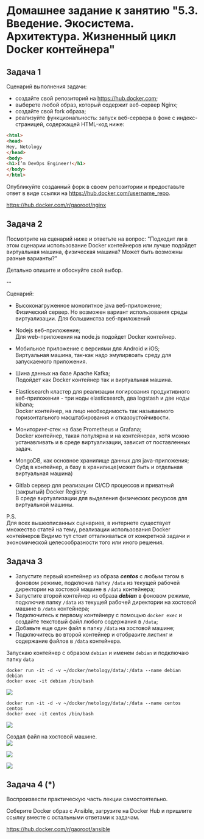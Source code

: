 # Домашнее задание к занятию "5.3. Введение. Экосистема. Архитектура. Жизненный цикл Docker контейнера"

## Задача 1

Сценарий выполнения задачи:

- создайте свой репозиторий на https://hub.docker.com;
- выберете любой образ, который содержит веб-сервер Nginx;
- создайте свой fork образа;
- реализуйте функциональность:
запуск веб-сервера в фоне с индекс-страницей, содержащей HTML-код ниже:
```html
<html>
<head>
Hey, Netology
</head>
<body>
<h1>I’m DevOps Engineer!</h1>
</body>
</html>
```
Опубликуйте созданный форк в своем репозитории и предоставьте ответ в виде ссылки на https://hub.docker.com/username_repo.

https://hub.docker.com/r/gaoroot/nginx

## Задача 2

Посмотрите на сценарий ниже и ответьте на вопрос:
"Подходит ли в этом сценарии использование Docker контейнеров или лучше подойдет виртуальная машина, физическая машина? Может быть возможны разные варианты?"

Детально опишите и обоснуйте свой выбор.

--

Сценарий:

- Высоконагруженное монолитное java веб-приложение;  
Физический сервер. Но возможен вариант использования среды виртуализации.
Для большинства веб-приложений   

- Nodejs веб-приложение;  
Для web-приложения на node.js подойдет Docker контейнер.  

- Мобильное приложение c версиями для Android и iOS;  
Виртуальная машина, так-как надо эмулирвоать среду для запускаемого приложения.

- Шина данных на базе Apache Kafka;  
Подойдет как Docker контейнер так и виртуальная машина.  

- Elasticsearch кластер для реализации логирования продуктивного веб-приложения - три ноды elasticsearch, два logstash и две ноды kibana;  
Docker контейнер, на лицо необходимость так называемого горизонтального масштабирования и  отказоустойчивости.

- Мониторинг-стек на базе Prometheus и Grafana;  
Docker контейнер, такая популярна и на контейнерах, хотя можно устанавливать и в среде виртуализации, зависит от поставленных задач.

- MongoDB, как основное хранилище данных для java-приложения;  
Субд в контейнер, а базу в хранилище(может быть и отдельная виртуальная машина)

- Gitlab сервер для реализации CI/CD процессов и приватный (закрытый) Docker Registry.  
В среде виртуализации для выделения физических ресурсов для  виртуальной машины.

P.S.  
Для всех вышеописанных сценариев, в интернете существует множество статей на тему, реализации использования Docker контейнеров
Видимо тут стоит отталкиваться от конкретной задачи и экономической целесообразности того или иного решения.


## Задача 3

- Запустите первый контейнер из образа ***centos*** c любым тэгом в фоновом режиме, подключив папку ```/data``` из текущей рабочей директории на хостовой машине в ```/data``` контейнера;
- Запустите второй контейнер из образа ***debian*** в фоновом режиме, подключив папку ```/data``` из текущей рабочей директории на хостовой машине в ```/data``` контейнера;
- Подключитесь к первому контейнеру с помощью ```docker exec``` и создайте текстовый файл любого содержания в ```/data```;
- Добавьте еще один файл в папку ```/data``` на хостовой машине;
- Подключитесь во второй контейнер и отобразите листинг и содержание файлов в ```/data``` контейнера.

Запускаю контейнер с образом `debian` и именем `debian` и подключаю папку `data`

`docker run -it -d -v ~/docker/netology/data/:/data --name debian debian`  
`docker exec -it debian /bin/bash`


![](img/debian.png)

`docker run -it -d -v ~/docker/netology/data/:/data --name centos centos`  
`docker exec -it centos /bin/bash`

![](img/centos.png)


Создал файл на хостовой машине.  
![](img/data.png)

![](img/centos2.png)

![](img/debian2.png)


## Задача 4 (*)

Воспроизвести практическую часть лекции самостоятельно.

Соберите Docker образ с Ansible, загрузите на Docker Hub и пришлите ссылку вместе с остальными ответами к задачам.

https://hub.docker.com/r/gaoroot/ansible
